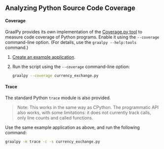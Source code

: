 ## Analyzing Python Source Code Coverage

#### Coverage

GraalPy provides its own implementation of the [Coverage.py tool](https://pypi.org/project/coverage/) to measure code coverage of Python programs.
Enable it using the `--coverage` command-line option. 
(For details, use the `graalpy --help:tools` command.)

1. [Create an example application](getting-started/demo-application/).

2. Run the script using the `--coverage` command-line option:
    ```bash
    graalpy --coverage currency_exchange.py
    ```


#### Trace

The standard Python `trace` module is also provided.
> Note: This works in the same way as CPython.
The programmatic API also works, with some limitations: it does not currently track calls, only line counts and called functions.

Use the same example application as above, and run the following command:

```bash
graalpy -m trace -c -s currency_exchange.py
```
